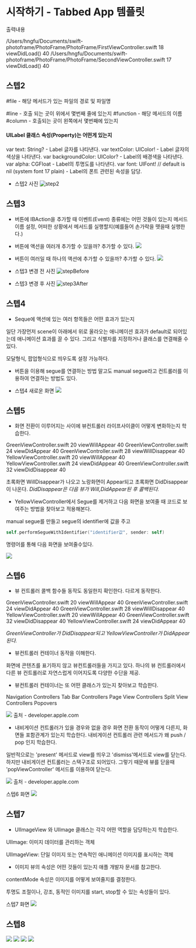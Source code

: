 # 시작하기 - Tabbed App 템플릿

출력내용

/Users/hngfu/Documents/swift-photoframe/PhotoFrame/PhotoFrame/FirstViewController.swift 18 viewDidLoad() 40
/Users/hngfu/Documents/swift-photoframe/PhotoFrame/PhotoFrame/SecondViewController.swift 17 viewDidLoad() 40

## 스텝2

#file - 해당 메서드가 있는 파일의 경로 및 파일명

#line - 호출 되는 곳이 위에서 몇번째 줄에 있는지
#function - 해당 메서드의 이름
#column - 호출되는 곳이 왼쪽에서 몇번째에 있는지 

#### UILabel 클래스 속성(Property)는 어떤게 있는지

var text: String? - Label 글자를 나타낸다.
var textColor: UIColor! - Label 글자의 색상을 나타낸다.
var backgroundColor: UIColor? - Label의 배경색을 나타낸다.
var alpha: CGFloat - Label의 투명도를 나타낸다.
var font: UIFont! // default is nil (system font 17 plain) - Label의 폰트 관련된 속성을 담당.

- 스텝2 사진
![step2](https://user-images.githubusercontent.com/38850628/49932117-98517b00-ff0b-11e8-8186-c2641baeb5e8.png)

## 스텝3

- 버튼에 IBAction을 추가할 때 이벤트(Event) 종류에는 어떤 것들이 있는지
메서드 이름 설정, 어떠한 상황에서 메서드를 실행할지(예를들어 손가락을 뗏을때 실행한다.)

- 버튼에 액션을 여러개 추가할 수 있을까? 추가할 수 있다.
![](https://user-images.githubusercontent.com/38850628/49980196-d0050500-ff95-11e8-9c8e-4ebbb9319c9a.png)

- 버튼이 여러일 때 하나의 액션에 추가할 수 있을까? 추가할 수 있다.
![](https://user-images.githubusercontent.com/38850628/49980315-528dc480-ff96-11e8-9a2d-ccc504a7a4e4.png)

- 스텝3 변경 전 사진
![stepBefore](https://user-images.githubusercontent.com/38850628/49979836-2ffaac00-ff94-11e8-8284-ecbd9bf5c499.png)

- 스텝3 변경 후 사진
![step3After](https://user-images.githubusercontent.com/38850628/49979837-2ffaac00-ff94-11e8-8627-668274c58adb.png)

## 스텝4
- Seque에 액션에 있는 여러 항목들은 어떤 효과가 있는지

일단 가장먼저 scene이 아래에서 위로 올라오는 애니메이션 효과가 default로 되어있는데 애니메이션 효과를 끌 수 있다.
그리고 식별자를 지정하거나 클래스를 연결해줄 수 있다.

모달형식, 팝업형식으로 띄우도록 설정 가능하다.

- 버튼을 이용해 segue를 연결하는 방법 말고도 manual segue라고 컨트롤러를 이용하여 연결하는 방법도 있다.

- 스텝4 새로운 화면
![](https://user-images.githubusercontent.com/38850628/49981137-d09f9a80-ff99-11e8-8b2a-c0f09478e2f6.png)

## 스텝5

- 화면 전환이 이루어지는 사이에 뷰컨트롤러 라이프사이클이 어떻게 변화하는지 학습한다.

GreenViewController.swift 20 viewWillAppear 40
GreenViewController.swift 24 viewDidAppear 40
GreenViewController.swift 28 viewWillDisappear 40
YellowViewController.swift 20 viewWillAppear 40
YellowViewController.swift 24 viewDidAppear 40
GreenViewController.swift 32 viewDidDisappear 40

초록화면 WillDisappear가 나오고 노랑화면이 Appear되고 초록화면 DidDisappear이 나온다.
*DidDisappear은 다음 뷰가 Will,DidAppear된 후 콜백된다.*

- YellowViewController에서 Segue를 제거하고 다음 화면을 보여줄 때 코드로 보여주는 방법을 찾아보고 적용해본다.

manual segue를 만들고 segue의 identifier에 값을 주고
```swift
self.performSegueWithIdentifier("identifier값", sender: self)
```
명령어를 통해 다음 화면을 보여줄수있다.

![](https://user-images.githubusercontent.com/38850628/49986665-149f9900-ffb4-11e8-8452-a7e52611c37c.png )


## 스텝6

- 뷰 컨트롤러 콜백 함수들 동작도 동일한지 확인한다. 다르게 동작한다.

GreenViewController.swift 20 viewWillAppear 40
GreenViewController.swift 24 viewDidAppear 40
GreenViewController.swift 28 viewWillDisappear 40
YellowViewController.swift 20 viewWillAppear 40
GreenViewController.swift 32 viewDidDisappear 40
YellowViewController.swift 24 viewDidAppear 40

*GreenViewController가 DidDisappear되고 YellowViewController가 DidAppear된다.*

- 뷰컨트롤러 컨테이너 동작을 이해한다.

화면에 콘텐츠를 표기하지 않고 뷰컨트롤러들을 가지고 있다.
하나의 뷰 컨트롤러에서 다른 뷰 컨트롤러로 자연스럽게 이어지도록 다양한 수단을 제공.

- 뷰컨트롤러 컨테이너는 또 어떤 클래스가 있는지 찾아보고 학습한다.

Navigation Controllers
Tab Bar Controllers
Page View Controllers
Split View Controllers
Popovers

![](https://developer.apple.com/library/archive/documentation/WindowsViews/Conceptual/ViewControllerCatalog/Art/intro.png)
출처 - developer.apple.com

- 내비게이션 컨트롤러가 있을 경우와 없을 경우 화면 전환 동작이 어떻게 다른지, 화면들 포함관계가 있는지 학습한다. 내비게이션 컨트롤러 관련 메서드가 왜 push / pop 인지 학습한다.

일반적으로는 'present' 메서드로 view를 띄우고 'dismiss'메서드로 view를 닫는다.
하지만 내비게이션 컨트롤러는 스택구조로 되어있다. 그렇기 때문에 뷰를 닫을때 'popViewController' 메서드를 이용하여 닫는다.

![](https://user-images.githubusercontent.com/38850628/50056000-6f461a00-0199-11e9-85a2-96e76437b620.png)
출처 - developer.apple.com

스텝6 화면
![](https://user-images.githubusercontent.com/38850628/50056086-b84a9e00-019a-11e9-924f-15ad0650a07d.png)

## 스텝7

- UIImageView 와 UIImage 클래스는 각각 어떤 역할을 담당하는지 학습한다.

UIImage: 이미지 데이터를 관리하는 객체

UIImageView: 단일 이미지 또는 연속적인 애니메이션 이미지를 표시하는 객체

- 이미지 뷰의 속성은 어떤 것들이 있는지 애플 개발자 문서를 참고한다.

contentMode 속성은 이미지를 어떻게 보여줄지를 결정한다.

투명도 조절이나, 강조, 동적인 이미지를 start, stop할 수 있는 속성들이 있다.

스텝7 화면
![](https://user-images.githubusercontent.com/38850628/50056590-76712600-01a1-11e9-9495-6614e638333f.png)

## 스텝8

![](https://user-images.githubusercontent.com/38850628/50057162-ef747b80-01a9-11e9-954c-6389e5db3f0f.png)
![](https://user-images.githubusercontent.com/38850628/50057163-ef747b80-01a9-11e9-94f6-49387f3f3e02.png)
![](https://user-images.githubusercontent.com/38850628/50057164-ef747b80-01a9-11e9-8228-36ff178c97ce.png)
![](https://user-images.githubusercontent.com/38850628/50057165-f00d1200-01a9-11e9-868e-7f611de50082.png)
